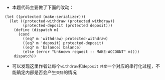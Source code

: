 - 本题代码主要做了下面的改动：
```
(let ((protected (make-serializer)))
  (let ((protected-withdraw (protected withdraw))
        (protected-deposit (protected deposit)))
    (define (dispatch m)
      (cond
        ((eq? m 'withdraw) protected-withdraw)
        ((eq? m 'deposit) protected-deposit)
        ((eq? m 'balance) balance)
        (else (error "Unknown request -- MAKE-ACCOUNT" m))))
    dispatch))
```
- 可以发现这里作者让每个`withdraw`和`deposit` `共享`一个对应的串行化过程，不能确定内部是否会产生`交错`的情况